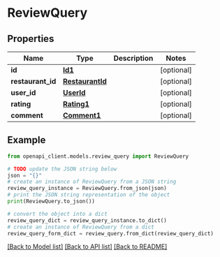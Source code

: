 # ReviewQuery


## Properties

Name | Type | Description | Notes
------------ | ------------- | ------------- | -------------
**id** | [**Id1**](Id1.md) |  | [optional] 
**restaurant_id** | [**RestaurantId**](RestaurantId.md) |  | [optional] 
**user_id** | [**UserId**](UserId.md) |  | [optional] 
**rating** | [**Rating1**](Rating1.md) |  | [optional] 
**comment** | [**Comment1**](Comment1.md) |  | [optional] 

## Example

```python
from openapi_client.models.review_query import ReviewQuery

# TODO update the JSON string below
json = "{}"
# create an instance of ReviewQuery from a JSON string
review_query_instance = ReviewQuery.from_json(json)
# print the JSON string representation of the object
print(ReviewQuery.to_json())

# convert the object into a dict
review_query_dict = review_query_instance.to_dict()
# create an instance of ReviewQuery from a dict
review_query_form_dict = review_query.from_dict(review_query_dict)
```
[[Back to Model list]](../README.md#documentation-for-models) [[Back to API list]](../README.md#documentation-for-api-endpoints) [[Back to README]](../README.md)



